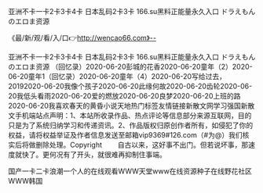 亚洲不卡一卡2卡3卡4卡
日本乱码2卡3卡
166.su黑料正能量永久入口
ドラえもんのエロま资源


《最/新/观/看/入/口👉http://wencao66.com》--

亚洲不卡一卡2卡3卡4卡
日本乱码2卡3卡
166.su黑料正能量永久入口
ドラえもんのエロま资源
（回忆录）2020-06-20彭城的花香2020-06-20童年（2）2020-06-20童年1（回忆录）2020-06-20童年（4）2020-06-20写给过去，20192020-06-20我像个孩子2020-06-20此缘何故2020-06-20齿轮2020-06-20我低头看雨2020-06-20爱的燃放2020-06-20良梦2020-06-20上班的路2020-06-20我喜欢春天的黄昏小说天地热门标签友情链接新散文网学习强国新散文手机端站点声明：1、本站所收录作品、热点评论等信息部分来源互联网，目的只是为了系统归纳学习和传递资讯。2、作品版权归原创作者所有，如侵犯了你的权益，请将权益举证及作者信息发送至邮箱vip9369#126.com（#为@）我们核实后将做删除处理。Copyright
　　自古以来，这好事不出门。但若说坏事，那速度就快了。更何况有了开头，就很难再抑制住事端。





国产一卡二卡浪潮一个人的在线观看WWW天堂www在线资源种子在线野花社区WWW韩国
